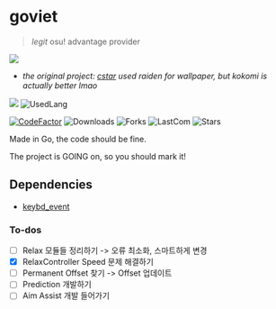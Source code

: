 # goviet
> *legit* osu! advantage provider

<img src="https://c4.wallpaperflare.com/wallpaper/246/472/917/genshin-impact-artwork-anime-girls-sangonomiya-kokomi-genshin-impact-pink-hair-hd-wallpaper-preview.jpg">

+ *the original project: [cstar](https://github.com/NeoMaster831/cstar) used raiden for wallpaper, but kokomi is actually better lmao*

<img src="https://img.shields.io/badge/go-%2300ADD8.svg?style=for-the-badge&logo=go&logoColor=white" />   ![UsedLang](https://img.shields.io/github/languages/top/NeoMaster831/goviet)   

[![CodeFactor](https://www.codefactor.io/repository/github/neomaster831/goviet/badge/main)](https://www.codefactor.io/repository/github/neomaster831/goviet/overview/main)
![Downloads](https://img.shields.io/github/downloads/NeoMaster831/goviet/total)
![Forks](https://img.shields.io/github/forks/NeoMaster831/goviet)
![LastCom](https://img.shields.io/github/last-commit/NeoMaster831/goviet/main)
![Stars](https://img.shields.io/github/stars/NeoMaster831/goviet)

Made in Go, the code should be fine.

The project is GOING on, so you should mark it!

## Dependencies

+ [keybd_event](https://github.com/micmonay/keybd_event)

### To-dos

- [ ] Relax 모듈들 정리하기 -> 오류 최소화, 스마트하게 변경
- [X] RelaxController Speed 문제 해결하기
- [ ] Permanent Offset 찾기 -> Offset 업데이트
- [ ] Prediction 개발하기
- [ ] Aim Assist 개발 들어가기
